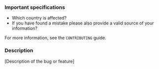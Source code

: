 ### Important specifications

* Which country is affected?
* If you have found a mistake please also provide a valid source of your information?

For more information, see the `CONTRIBUTING` guide.

### Description

[Description of the bug or feature]
